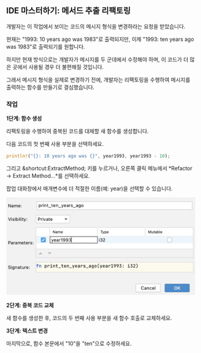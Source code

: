 ## IDE 마스터하기: 메서드 추출 리팩토링

개발자는 이 작업에서 보이는 코드의 메시지 형식을 변경하라는 요청을 받았습니다.

현재는 "1993: 10 years ago was 1983"로 출력되지만, 이제 "1993: ten years ago was 1983"로 출력되기를 원합니다.

하지만 현재 방식으로는 개발자가 메시지를 두 군데에서 수정해야 하며, 이 코드가 더 많은 곳에서 사용될 경우 더 불편해질 것입니다.

그래서 메시지 형식을 실제로 변경하기 전에, 개발자는 리팩토링을 수행하여 메시지를 출력하는 함수를 만들기로 결심했습니다.

### 작업

**1단계: 함수 생성**

리팩토링을 수행하여 중복된 코드를 대체할 새 함수를 생성합니다.

다음 코드의 첫 번째 사용 부분을 선택하세요.

```rust
println!("{}: 10 years ago was {}", year1993, year1993 - 10);
```

그리고 &shortcut:ExtractMethod; 키를 누르거나, 오른쪽 클릭 메뉴에서 *Refactor -> Extract Method...*를 선택하세요.

팝업 대화창에서 매개변수에 더 적절한 이름(예: year)을 선택할 수 있습니다.

![이미지: refactoring.png](refactoring.png)

**2단계: 중복 코드 교체**

새 함수를 생성한 후, 코드의 두 번째 사용 부분을 새 함수 호출로 교체하세요.

**3단계: 텍스트 변경**

마지막으로, 함수 본문에서 "10"을 "ten"으로 수정하세요.